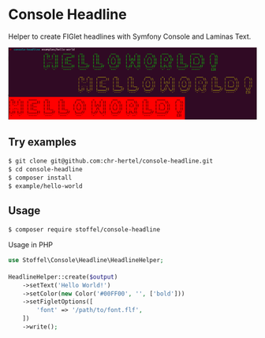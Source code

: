 # Console Headline
Helper to create FIGlet headlines with Symfony Console and Laminas Text.

![](example.png)

## Try examples

```bash
$ git clone git@github.com:chr-hertel/console-headline.git
$ cd console-headline
$ composer install
$ example/hello-world
```

## Usage

```bash
$ composer require stoffel/console-headline
```

Usage in PHP

```php
use Stoffel\Console\Headline\HeadlineHelper;

HeadlineHelper::create($output)
    ->setText('Hello World!')
    ->setColor(new Color('#00FF00', '', ['bold']))
    ->setFigletOptions([
        'font' => '/path/to/font.flf',
    ])
    ->write();
```
